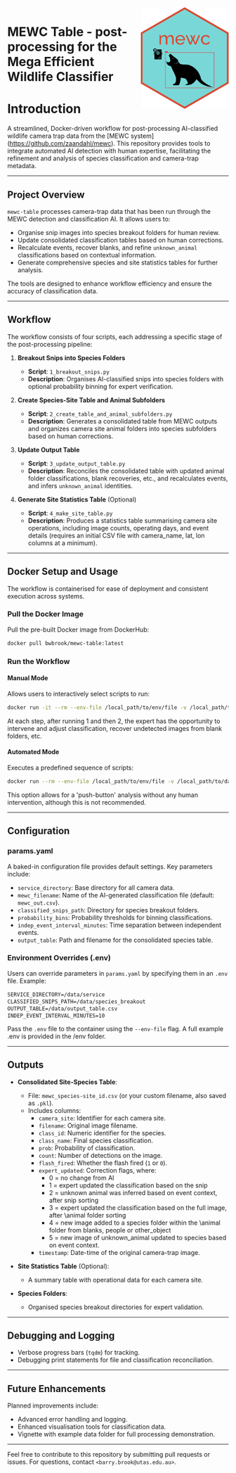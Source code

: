 <img src="mewc_logo_hex.png" alt="MEWC Hex Sticker" width="200" align="right"/>

# MEWC Table - post-processing for the Mega Efficient Wildlife Classifier

# **Introduction**

A streamlined, Docker-driven workflow for post-processing AI-classified wildlife camera trap data from the [MEWC system] (https://github.com/zaandahl/mewc). This repository provides tools to integrate automated AI detection with human expertise, facilitating the refinement and analysis of species classification and camera-trap metadata.

---

## **Project Overview**

`mewc-table` processes camera-trap data that has been run through the MEWC detection and classification AI. It allows users to:

- Organise snip images into species breakout folders for human review.
- Update consolidated classification tables based on human corrections.
- Recalculate events, recover blanks, and refine `unknown_animal` classifications based on contextual information.
- Generate comprehensive species and site statistics tables for further analysis.

The tools are designed to enhance workflow efficiency and ensure the accuracy of classification data.

---

## **Workflow**

The workflow consists of four scripts, each addressing a specific stage of the post-processing pipeline:

1. **Breakout Snips into Species Folders**
   - **Script**: `1_breakout_snips.py`
   - **Description**: Organises AI-classified snips into species folders with optional probability binning for expert verification.

2. **Create Species-Site Table and Animal Subfolders**
   - **Script**: `2_create_table_and_animal_subfolders.py`
   - **Description**: Generates a consolidated table from MEWC outputs and organizes camera site animal folders into species subfolders based on human corrections.

3. **Update Output Table**
   - **Script**: `3_update_output_table.py`
   - **Description**: Reconciles the consolidated table with updated animal folder classifications, blank recoveries, etc., and recalculates events, and infers `unknown_animal` identities.

4. **Generate Site Statistics Table** (Optional)
   - **Script**: `4_make_site_table.py`
   - **Description**: Produces a statistics table summarising camera site operations, including image counts, operating days, and event details (requires an initial CSV file with camera_name, lat, lon columns at a minimum).

---

## **Docker Setup and Usage**

The workflow is containerised for ease of deployment and consistent execution across systems.

### **Pull the Docker Image**

Pull the pre-built Docker image from DockerHub:
```bash
docker pull bwbrook/mewc-table:latest
```

### **Run the Workflow**

#### **Manual Mode**
Allows users to interactively select scripts to run:
```bash
docker run -it --rm --env-file /local_path/to/env/file -v /local_path/to/base_folder:/data bwbrook/mewc-table
```
At each step, after running 1 and then 2, the expert has the opportunity to intervene and adjust classification, recover undetected images from blank folders, etc.


#### **Automated Mode**
Executes a predefined sequence of scripts:
```bash
docker run --rm --env-file /local_path/to/env/file -v /local_path/to/data:/base_folder -e WORKFLOW_MODE=auto -e RUN_SCRIPTS="1,2,3,4" bwbrook/mewc-table
```

This option allows for a 'push-button' analysis without any human intervention, although this is not recommended.

---

## **Configuration**

### **params.yaml**
A baked-in configuration file provides default settings. Key parameters include:

- `service_directory`: Base directory for all camera data.
- `mewc_filename`: Name of the AI-generated classification file (default: `mewc_out.csv`).
- `classified_snips_path`: Directory for species breakout folders.
- `probability_bins`: Probability thresholds for binning classifications.
- `indep_event_interval_minutes`: Time separation between independent events.
- `output_table`: Path and filename for the consolidated species table.

### **Environment Overrides (.env)**
Users can override parameters in `params.yaml` by specifying them in an `.env` file. Example:

```env
SERVICE_DIRECTORY=/data/service
CLASSIFIED_SNIPS_PATH=/data/species_breakout
OUTPUT_TABLE=/data/output_table.csv
INDEP_EVENT_INTERVAL_MINUTES=10
```

Pass the `.env` file to the container using the `--env-file` flag. A full example .env is provided in the /env folder.

---

## **Outputs**

- **Consolidated Site-Species Table**:
  - File: `mewc_species-site_id.csv` (or your custom filename, also saved as `.pkl`).
  - Includes columns:
    - `camera_site`: Identifier for each camera site.
    - `filename`: Original image filename.
    - `class_id`: Numeric identifier for the species.
    - `class_name`: Final species classification.
    - `prob`: Probability of classification.
    - `count`: Number of detections on the image.
    - `flash_fired`: Whether the flash fired (`1` or `0`).
    - `expert_updated`: Correction flags, where:
      - 0 = no change from AI
      - 1 = expert updated the classification based on the snip
      - 2 = unknown animal was inferred based on event context, after snip sorting
      - 3 = expert updated the classification based on the full image, after \animal folder sorting
      - 4 = new image added to a species folder within the \animal folder from blanks, people or other_object
      - 5 = new image of unknown_animal updated to species based on event context.
    - `timestamp`: Date-time of the original camera-trap image.

- **Site Statistics Table** (Optional):
  - A summary table with operational data for each camera site.

- **Species Folders**:
  - Organised species breakout directories for expert validation.

---

## Debugging and Logging

- Verbose progress bars (`tqdm`) for tracking.
- Debugging print statements for file and classification reconciliation.

---

## **Future Enhancements**

Planned improvements include:
- Advanced error handling and logging.
- Enhanced visualisation tools for classification data.
- Vignette with example data folder for full processing demonstration.

---

Feel free to contribute to this repository by submitting pull requests or issues. For questions, contact `<barry.brook@utas.edu.au>`.
